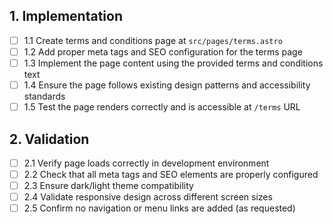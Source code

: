 ## 1. Implementation
- [ ] 1.1 Create terms and conditions page at `src/pages/terms.astro`
- [ ] 1.2 Add proper meta tags and SEO configuration for the terms page
- [ ] 1.3 Implement the page content using the provided terms and conditions text
- [ ] 1.4 Ensure the page follows existing design patterns and accessibility standards
- [ ] 1.5 Test the page renders correctly and is accessible at `/terms` URL

## 2. Validation
- [ ] 2.1 Verify page loads correctly in development environment
- [ ] 2.2 Check that all meta tags and SEO elements are properly configured
- [ ] 2.3 Ensure dark/light theme compatibility
- [ ] 2.4 Validate responsive design across different screen sizes
- [ ] 2.5 Confirm no navigation or menu links are added (as requested)